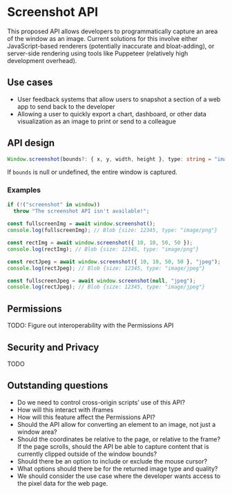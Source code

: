 # Screenshot API
This proposed API allows developers to programmatically capture an area of the window as an image.  Current solutions for this involve either JavaScript-based renderers (potentially inaccurate and bloat-adding), or server-side rendering using tools like Puppeteer (relatively high development overhead).

## Use cases
* User feedback systems that allow users to snapshot a section of a web app to send back to the developer
* Allowing a user to quickly export a chart, dashboard, or other data visualization as an image to print or send to a colleague


## API design

```ts
Window.screenshot(bounds?: { x, y, width, height }, type: string = "image/png"): Promise<Blob>
```

If `bounds` is null or undefined, the entire window is captured.

### Examples
```ts
if (!("screenshot" in window))
  throw "The screenshot API isn't available!";
  
const fullscreenImg = await window.screenshot();
console.log(fullscreenImg); // Blob {size: 12345, type: "image/png"}

const rectImg = await window.screenshot({ 10, 10, 50, 50 });
console.log(rectImg); // Blob {size: 12345, type: "image/png"}

const rectJpeg = await window.screenshot({ 10, 10, 50, 50 }, "jpeg");
console.log(rectJpeg); // Blob {size: 12345, type: "image/jpeg"}

const fullscreenJpeg = await window.screenshot(null, "jpeg");
console.log(rectJpeg); // Blob {size: 12345, type: "image/jpeg"}

```

## Permissions
TODO: Figure out interoperability with the Permissions API


## Security and Privacy
TODO

## Outstanding questions
* Do we need to control cross-origin scripts’ use of this API?
* How will this interact with iframes
* How will this feature affect the Permissions API?
* Should the API allow for converting an element to an image, not just a window area?
* Should the coordinates be relative to the page, or relative to the frame? If the page scrolls, should the API be able to capture content that is currently clipped outside of the window bounds?
* Should there be an option to include or exclude the mouse cursor?
* What options should there be for the returned image type and quality?
* We should consider the use case where the developer wants access to the pixel data for the web page.
